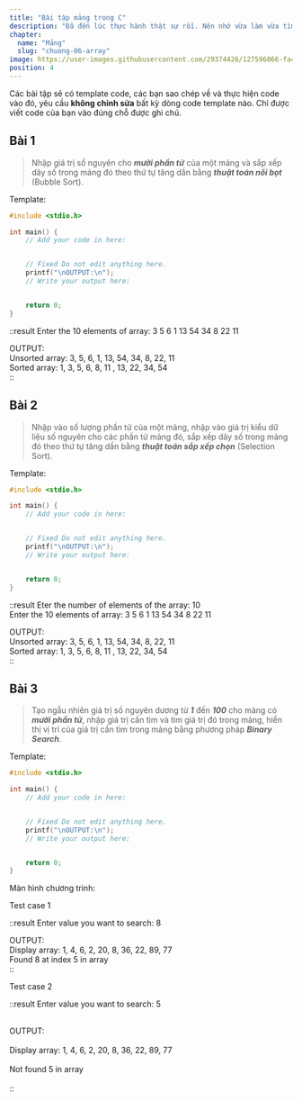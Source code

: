 ```yaml
---
title: "Bài tập mảng trong C"
description: "Đã đến lúc thực hành thật sự rồi. Nên nhớ vừa làm vừa tìm hiểu và nghiên cứu sâu sẽ giúp bạn nắm bắt được kiến thức một cách nhanh nhất. Vậy thì cùng chúng mình bắt đầu vào thực hành nào."
chapter:
  name: "Mảng"
  slug: "chuong-06-array"
image: https://user-images.githubusercontent.com/29374426/127596066-fa46df01-982f-4a72-b6d1-f7d8f5c5a9b3.png
position: 4
---
```


Các bài tập sẽ có template code, các bạn sao chép về và thực hiện code vào đó, yêu cầu **không chỉnh sửa** bất kỳ dòng code template nào. Chỉ được viết code của bạn vào đúng chỗ được ghi chú.

## Bài 1

> Nhập giá trị số nguyên cho **_mười phần tử_** của một mảng và sắp xếp dãy số trong mảng đó theo thứ tự tăng dần bằng **_thuật toán nổi bọt_** (Bubble Sort).

Template:

```cpp
#include <stdio.h>

int main() {
    // Add your code in here:


    // Fixed Do not edit anything here.
    printf("\nOUTPUT:\n");
    // Write your output here:


    return 0;
}
```

::result
Enter the 10 elements of array: 3 5 6 1 13 54 34 8 22 11</br>

OUTPUT:</br>
Unsorted array: 3, 5, 6, 1, 13, 54, 34, 8, 22, 11</br>
Sorted array: 1, 3, 5, 6, 8, 11 , 13, 22, 34, 54</br>
::

## Bài 2

> Nhập vào số lượng phần tử của một mảng, nhập vào giá trị kiểu dữ liệu số nguyên cho các phần tử mảng đó, sắp xếp dãy số trong mảng đó theo thứ tự tăng dần bằng **_thuật toán sắp xếp chọn_** (Selection Sort).

Template:

```cpp
#include <stdio.h>

int main() {
    // Add your code in here:


    // Fixed Do not edit anything here.
    printf("\nOUTPUT:\n");
    // Write your output here:


    return 0;
}
```

::result
Eter the number of elements of the array: 10</br>
Enter the 10 elements of array: 3 5 6 1 13 54 34 8 22 11</br>

OUTPUT:</br>
Unsorted array: 3, 5, 6, 1, 13, 54, 34, 8, 22, 11</br>
Sorted array: 1, 3, 5, 6, 8, 11 , 13, 22, 34, 54</br>
::

## Bài 3

> Tạo ngẫu nhiên giá trị số nguyên dương từ **_1_** đến **_100_** cho mảng có **_mười phần tử_**, nhập giá trị cần tìm và tìm giá trị đó trong mảng, hiển thị vị trí của giá trị cần tìm trong mảng bằng phương pháp **_Binary Search_**.

Template:

```cpp
#include <stdio.h>

int main() {
    // Add your code in here:


    // Fixed Do not edit anything here.
    printf("\nOUTPUT:\n");
    // Write your output here:


    return 0;
}
```

Màn hình chương trình:

Test case 1

::result
Enter value you want to search: 8</br>

OUTPUT:</br>
Display array: 1, 4, 6, 2, 20, 8, 36, 22, 89, 77</br>
Found 8 at index 5 in array</br>
::

Test case 2

::result
Enter value you want to search: 5</br></br>

OUTPUT:</br></br>
Display array: 1, 4, 6, 2, 20, 8, 36, 22, 89, 77</br></br>
Not found 5 in array</br></br>
::
